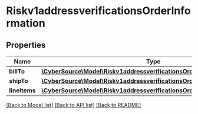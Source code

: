 # Riskv1addressverificationsOrderInformation

## Properties
Name | Type | Description | Notes
------------ | ------------- | ------------- | -------------
**billTo** | [**\CyberSource\Model\Riskv1addressverificationsOrderInformationBillTo**](Riskv1addressverificationsOrderInformationBillTo.md) |  | [optional] 
**shipTo** | [**\CyberSource\Model\Riskv1addressverificationsOrderInformationShipTo**](Riskv1addressverificationsOrderInformationShipTo.md) |  | [optional] 
**lineItems** | [**\CyberSource\Model\Riskv1addressverificationsOrderInformationLineItems[]**](Riskv1addressverificationsOrderInformationLineItems.md) |  | [optional] 

[[Back to Model list]](../README.md#documentation-for-models) [[Back to API list]](../README.md#documentation-for-api-endpoints) [[Back to README]](../README.md)


